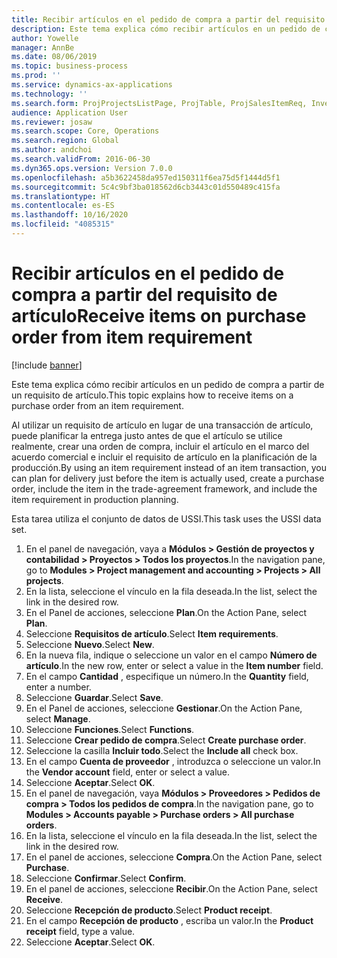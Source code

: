 ```yaml
---
title: Recibir artículos en el pedido de compra a partir del requisito de artículo
description: Este tema explica cómo recibir artículos en un pedido de compra a partir de un requisito de artículo.
author: Yowelle
manager: AnnBe
ms.date: 08/06/2019
ms.topic: business-process
ms.prod: ''
ms.service: dynamics-ax-applications
ms.technology: ''
ms.search.form: ProjProjectsListPage, ProjTable, ProjSalesItemReq, InventItemIdLookupSimple, PurchCreateFromSalesOrder, VendAccountItemLookup, PurchTable, PurchEditLines
audience: Application User
ms.reviewer: josaw
ms.search.scope: Core, Operations
ms.search.region: Global
ms.author: andchoi
ms.search.validFrom: 2016-06-30
ms.dyn365.ops.version: Version 7.0.0
ms.openlocfilehash: a5b3622458da957ed150311f6ea75d5f1444d5f1
ms.sourcegitcommit: 5c4c9bf3ba018562d6cb3443c01d550489c415fa
ms.translationtype: HT
ms.contentlocale: es-ES
ms.lasthandoff: 10/16/2020
ms.locfileid: "4085315"
---
```

# <a name="receive-items-on-purchase-order-from-item-requirement"></a><span data-ttu-id="c7dab-103">Recibir artículos en el pedido de compra a partir del requisito de artículo</span><span class="sxs-lookup"><span data-stu-id="c7dab-103">Receive items on purchase order from item requirement</span></span>

[!include [banner](../../includes/banner.md)]

<span data-ttu-id="c7dab-104">Este tema explica cómo recibir artículos en un pedido de compra a partir de un requisito de artículo.</span><span class="sxs-lookup"><span data-stu-id="c7dab-104">This topic explains how to receive items on a purchase order from an item requirement.</span></span>

<span data-ttu-id="c7dab-105">Al utilizar un requisito de artículo en lugar de una transacción de artículo, puede planificar la entrega justo antes de que el artículo se utilice realmente, crear una orden de compra, incluir el artículo en el marco del acuerdo comercial e incluir el requisito de artículo en la planificación de la producción.</span><span class="sxs-lookup"><span data-stu-id="c7dab-105">By using an item requirement instead of an item transaction, you can plan for delivery just before the item is actually used, create a purchase order, include the item in the trade-agreement framework, and include the item requirement in production planning.</span></span> 

<span data-ttu-id="c7dab-106">Esta tarea utiliza el conjunto de datos de USSI.</span><span class="sxs-lookup"><span data-stu-id="c7dab-106">This task uses the USSI data set.</span></span>

1. <span data-ttu-id="c7dab-107">En el panel de navegación, vaya a **Módulos > Gestión de proyectos y contabilidad > Proyectos > Todos los proyectos**.</span><span class="sxs-lookup"><span data-stu-id="c7dab-107">In the navigation pane, go to **Modules > Project management and accounting > Projects > All projects**.</span></span>
2. <span data-ttu-id="c7dab-108">En la lista, seleccione el vínculo en la fila deseada.</span><span class="sxs-lookup"><span data-stu-id="c7dab-108">In the list, select the link in the desired row.</span></span>
3. <span data-ttu-id="c7dab-109">En el Panel de acciones, seleccione **Plan**.</span><span class="sxs-lookup"><span data-stu-id="c7dab-109">On the Action Pane, select **Plan**.</span></span>
4. <span data-ttu-id="c7dab-110">Seleccione **Requisitos de artículo**.</span><span class="sxs-lookup"><span data-stu-id="c7dab-110">Select **Item requirements**.</span></span>
5. <span data-ttu-id="c7dab-111">Seleccione **Nuevo**.</span><span class="sxs-lookup"><span data-stu-id="c7dab-111">Select **New**.</span></span>
6. <span data-ttu-id="c7dab-112">En la nueva fila, indique o seleccione un valor en el campo **Número de artículo**.</span><span class="sxs-lookup"><span data-stu-id="c7dab-112">In the new row, enter or select a value in the **Item number** field.</span></span>
7. <span data-ttu-id="c7dab-113">En el campo **Cantidad** , especifique un número.</span><span class="sxs-lookup"><span data-stu-id="c7dab-113">In the **Quantity** field, enter a number.</span></span>
8. <span data-ttu-id="c7dab-114">Seleccione **Guardar**.</span><span class="sxs-lookup"><span data-stu-id="c7dab-114">Select **Save**.</span></span>
9. <span data-ttu-id="c7dab-115">En el Panel de acciones, seleccione **Gestionar**.</span><span class="sxs-lookup"><span data-stu-id="c7dab-115">On the Action Pane, select **Manage**.</span></span>
10. <span data-ttu-id="c7dab-116">Seleccione **Funciones**.</span><span class="sxs-lookup"><span data-stu-id="c7dab-116">Select **Functions**.</span></span>
11. <span data-ttu-id="c7dab-117">Seleccione **Crear pedido de compra**.</span><span class="sxs-lookup"><span data-stu-id="c7dab-117">Select **Create purchase order**.</span></span>
12. <span data-ttu-id="c7dab-118">Seleccione la casilla **Incluir todo**.</span><span class="sxs-lookup"><span data-stu-id="c7dab-118">Select the **Include all** check box.</span></span>
13. <span data-ttu-id="c7dab-119">En el campo **Cuenta de proveedor** , introduzca o seleccione un valor.</span><span class="sxs-lookup"><span data-stu-id="c7dab-119">In the **Vendor account** field, enter or select a value.</span></span>
14. <span data-ttu-id="c7dab-120">Seleccione **Aceptar**.</span><span class="sxs-lookup"><span data-stu-id="c7dab-120">Select **OK**.</span></span>
15. <span data-ttu-id="c7dab-121">En el panel de navegación, vaya **Módulos > Proveedores > Pedidos de compra > Todos los pedidos de compra**.</span><span class="sxs-lookup"><span data-stu-id="c7dab-121">In the navigation pane, go to **Modules > Accounts payable > Purchase orders > All purchase orders**.</span></span>
16. <span data-ttu-id="c7dab-122">En la lista, seleccione el vínculo en la fila deseada.</span><span class="sxs-lookup"><span data-stu-id="c7dab-122">In the list, select the link in the desired row.</span></span>
17. <span data-ttu-id="c7dab-123">En el panel de acciones, seleccione **Compra**.</span><span class="sxs-lookup"><span data-stu-id="c7dab-123">On the Action Pane, select **Purchase**.</span></span>
18. <span data-ttu-id="c7dab-124">Seleccione **Confirmar**.</span><span class="sxs-lookup"><span data-stu-id="c7dab-124">Select **Confirm**.</span></span>
19. <span data-ttu-id="c7dab-125">En el panel de acciones, seleccione **Recibir**.</span><span class="sxs-lookup"><span data-stu-id="c7dab-125">On the Action Pane, select **Receive**.</span></span>
20. <span data-ttu-id="c7dab-126">Seleccione **Recepción de producto**.</span><span class="sxs-lookup"><span data-stu-id="c7dab-126">Select **Product receipt**.</span></span>
21. <span data-ttu-id="c7dab-127">En el campo **Recepción de producto** , escriba un valor.</span><span class="sxs-lookup"><span data-stu-id="c7dab-127">In the **Product receipt** field, type a value.</span></span>
22. <span data-ttu-id="c7dab-128">Seleccione **Aceptar**.</span><span class="sxs-lookup"><span data-stu-id="c7dab-128">Select **OK**.</span></span>

